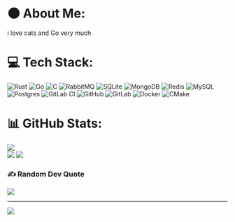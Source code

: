 #  🌑 About Me:
i love cats and Go very much

# 💻 Tech Stack:
![Rust](https://img.shields.io/badge/rust-%23000000.svg?style=flat&logo=rust&logoColor=white) ![Go](https://img.shields.io/badge/go-%2300ADD8.svg?style=flat&logo=go&logoColor=white) ![C](https://img.shields.io/badge/c-%2300599C.svg?style=flat&logo=c&logoColor=white) ![RabbitMQ](https://img.shields.io/badge/rabbitmq-FF6600?style=flat&logo=rabbitmq&logoColor=white) ![SQLite](https://img.shields.io/badge/sqlite-%2307405e.svg?style=flat&logo=sqlite&logoColor=white) ![MongoDB](https://img.shields.io/badge/MongoDB-%234ea94b.svg?style=flat&logo=mongodb&logoColor=white) ![Redis](https://img.shields.io/badge/redis-%23DD0031.svg?style=flat&logo=redis&logoColor=white) ![MySQL](https://img.shields.io/badge/mysql-4479A1.svg?style=flat&logo=mysql&logoColor=white) ![Postgres](https://img.shields.io/badge/postgres-%23316192.svg?style=flat&logo=postgresql&logoColor=white) ![GitLab CI](https://img.shields.io/badge/gitlab%20CI-%23181717.svg?style=flat&logo=gitlab&logoColor=white) ![GitHub](https://img.shields.io/badge/github-%23121011.svg?style=flat&logo=github&logoColor=white) ![GitLab](https://img.shields.io/badge/gitlab-%23181717.svg?style=flat&logo=gitlab&logoColor=white) ![Docker](https://img.shields.io/badge/docker-%230db7ed.svg?style=flat&logo=docker&logoColor=white) ![CMake](https://img.shields.io/badge/CMake-%23008FBA.svg?style=flat&logo=cmake&logoColor=white)
# 📊 GitHub Stats:
![](https://github-readme-streak-stats.herokuapp.com/?user=osamikoyo&theme=dark&hide_border=true)<br/>
![](https://github-readme-stats.vercel.app/api/top-langs/?username=osamikoyo&theme=dark&hide_border=true&include_all_commits=false&count_private=false&layout=compact)
![](https://i.pinimg.com/originals/59/33/29/593329346f05b3c99842e1675e27a632.gif)
### ✍️ Random Dev Quote
![](https://quotes-github-readme.vercel.app/api?type=horizontal&theme=tokyonight)


---
[![](https://visitcount.itsvg.in/api?id=osamikoyo&icon=0&color=12)](https://visitcount.itsvg.in)

<!-- Proudly created with GPRM ( https://gprm.itsvg.in ) -->
